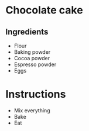 # Chocolate cake

## Ingredients
- Flour
- Baking powder
- Cocoa powder
- Espresso powder
- Eggs

# Instructions
- Mix everything
- Bake
- Eat
